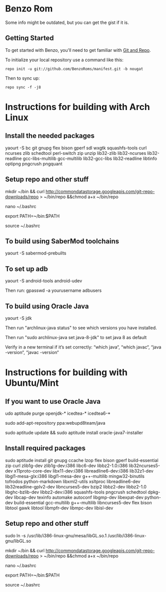 Benzo Rom
===========

Some info might be outdated, but you can get the gist if it is.

Getting Started
---------------

To get started with Benzo, you'll need to get
familiar with [Git and Repo](http://source.android.com/source/using-repo.html).

To initialize your local repository use a command like this:

    repo init -u git://github.com/BenzoRoms/manifest.git -b nougat

Then to sync up:

    repo sync -f -j8


Instructions for building with Arch Linux
=========================================

Install the needed packages
---------------------------
yaourt -S bc git gnupg flex bison gperf sdl wxgtk squashfs-tools curl ncurses zlib schedtool perl-switch zip unzip lib32-zlib lib32-ncurses lib32-readline gcc-libs-multilib gcc-multilib lib32-gcc-libs lib32-readline libtinfo optipng pngcrush pngquant 

Setup repo and other stuff
--------------------------
mkdir ~/bin && curl http://commondatastorage.googleapis.com/git-repo-downloads/repo > ~/bin/repo &&chmod a+x ~/bin/repo

nano ~/.bashrc

export PATH=~/bin:$PATH

source ~/.bashrc

To build using SaberMod toolchains
----------------------------------
yaourt -S sabermod-prebuilts


To set up adb
-------------
yaourt -S android-tools android-udev

Then run: gpasswd -a yourusername adbusers


To build using Oracle Java
--------------------------
yaourt -S jdk

Then run "archlinux-java status" to see which versions you have installed.

Then run "sudo archlinux-java set java-8-jdk" to set java 8 as default

Verify in a new terminal if it’s set correctly: “which java“, “which javac“, “java -version“, “javac -version“


Instructions for building with Ubuntu/Mint
==========================================

If you want to use Oracle Java
------------------------------
udo aptitude purge openjdk-* icedtea-* icedtea6-*

sudo add-apt-repository ppa:webupd8team/java

sudo aptitude update && sudo aptitude install oracle-java7-installer

Install required packages
-------------------------
sudo aptitude install git gnupg ccache lzop flex bison gperf build-essential zip curl zlib1g-dev zlib1g-dev:i386 libc6-dev libbz2-1.0:i386 lib32ncurses5-dev x11proto-core-dev libx11-dev:i386 libreadline6-dev:i386 lib32z1-dev libgl1-mesa-glx:i386 libgl1-mesa-dev g++-multilib mingw32-binutils tofrodos python-markdown libxml2-utils xsltproc libreadline6-dev lib32readline-gplv2-dev libncurses5-dev bzip2 libbz2-dev libbz2-1.0 libghc-bzlib-dev libbz2-dev:i386 squashfs-tools pngcrush schedtool dpkg-dev libcap-dev texinfo automake autoconf libgmp-dev libexpat-dev python-dev build-essential gcc-multilib g++-multilib libncurses5-dev flex bison libtool gawk libtool libmpfr-dev libmpc-dev libisl-dev

Setup repo and other stuff
--------------------------
sudo ln -s /usr/lib/i386-linux-gnu/mesa/libGL.so.1 /usr/lib/i386-linux-gnu/libGL.so

mkdir ~/bin && curl http://commondatastorage.googleapis.com/git-repo-downloads/repo > ~/bin/repo &&chmod a+x ~/bin/repo

nano ~/.bashrc

export PATH=~/bin:$PATH

source ~/.bashrc


